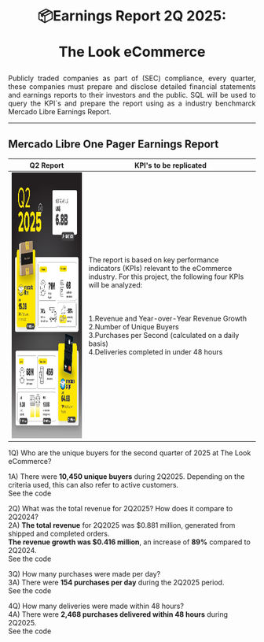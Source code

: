 
<h1 align="center">📦Earnings Report 2Q 2025:
  
The Look eCommerce  </h1>
<div align="justify">
Publicly traded companies as part of (SEC) compliance, every quarter, these companies must prepare and disclose detailed financial statements and earnings reports to their investors and the public. SQL will be used to query the KPI´s and prepare the report using as a industry benchmarck Mercado Libre Earnings Report.
</div>

***

## Mercado Libre One Pager Earnings Report

| Q2 Report|KPI's to be replicated|
|-----------------|-----------------------|
| <img src="https://github.com/tinyazure/The-Look-eCommerce-Earnigs-Report/blob/main/images/One_Pager_Report_Meli_2Q2025.jpg" width="400" height="540"> | The report is based on key performance indicators (KPIs) relevant to the eCommerce industry. For this project, the following four KPIs will be analyzed:<br><br><br><br>1.Revenue and Year-over-Year Revenue Growth<br>2.Number of Unique Buyers<br>3.Purchases per Second (calculated on a daily basis)<br>4.Deliveries completed in under 48 hours

1Q) Who are the unique buyers for the second quarter of 2025 at The Look eCommerce?  

1A) There were **10,450 unique buyers** during 2Q2025. Depending on the criteria used, this can also refer to active customers.  
See the code



2Q) What was the total revenue for 2Q2025? How does it compare to 2Q2024?  
2A) **The total revenue** for 2Q2025 was $0.881 million, generated from shipped and completed orders.  
**The revenue growth was $0.416 million**, an increase of **89%** compared to 2Q2024.  
See the code

3Q) How many purchases were made per day?  
3A) There were **154 purchases per day** during the 2Q2025 period.  
See the code

4Q) How many deliveries were made within 48 hours?  
4A) There were **2,468 purchases delivered within 48 hours** during 2Q2025.  
See the code

